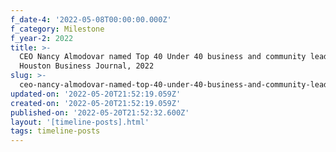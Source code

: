 ```yaml
---
f_date-4: '2022-05-08T00:00:00.000Z'
f_category: Milestone
f_year-2: 2022
title: >-
  CEO Nancy Almodovar named Top 40 Under 40 business and community leaders by
  Houston Business Journal, 2022
slug: >-
  ceo-nancy-almodovar-named-top-40-under-40-business-and-community-leaders-by-houston-business-journal-2022
updated-on: '2022-05-20T21:52:19.059Z'
created-on: '2022-05-20T21:52:19.059Z'
published-on: '2022-05-20T21:52:32.600Z'
layout: '[timeline-posts].html'
tags: timeline-posts
---
```



